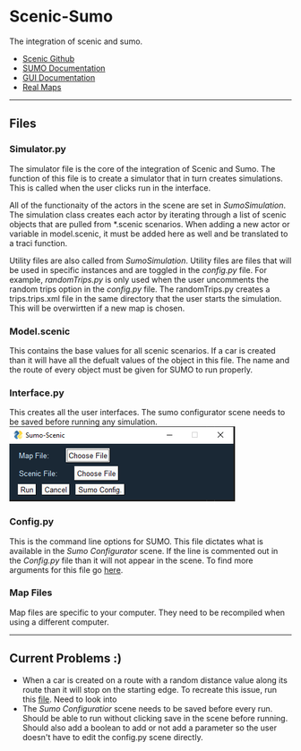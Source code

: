 # Scenic-Sumo
The integration of scenic and sumo.

- [Scenic Github](https://github.com/BerkeleyLearnVerify/Scenic)  
- [SUMO Documentation](https://sumo.dlr.de/docs/TraCI.html)
- [GUI Documentation](https://pysimplegui.readthedocs.io/en/latest/)
- [Real Maps](https://www.openstreetmap.org/search?query=hello#map=16/10.4427/-3.1252)

---
## Files  
### Simulator.py  
The simulator file is the core of the integration of Scenic and Sumo. The function of this file is to create a simulator that in turn creates simulations. This is called when the user clicks run in the interface.

All of the functionaity of the actors in the scene are set in *SumoSimulation*. The simulation class creates each actor by iterating through a list of scenic objects that are pulled from *.scenic scenarios. When adding a new actor or variable in model.scenic, it must be added here as well and be translated to a traci function.  

Utility files are also called from *SumoSimulation*. Utility files are files that will be used in specific instances and are toggled in the *config.py* file. For example, *randomTrips.py* is only used when the user uncomments the random trips option in the *config.py* file. The randomTrips.py creates a trips.trips.xml file in the same directory that the user starts the simulation. This will be overwirtten if a new map is chosen.

### Model.scenic
This contains the base values for all scenic scenarios. If a car is created than it will have all the defualt values of the object in this file. The name and the route of every object must be given for SUMO to run properly. 

### Interface.py  
This creates all the user interfaces. The sumo configurator scene needs to be saved before running any simulation.  
![alt text](https://github.com/AkbasLab/scenic-sumo/blob/main/Documentation/Pictures/SumoScenicHome.PNG)  


### Config.py
This is the command line options for SUMO. This file dictates what is available in the *Sumo Configurator* scene. If the line is commented out in the *Config.py* file than it will not appear in the scene. To find more arguments for this file go [here](https://github.com/AkbasLab/scenic-sumo/blob/main/Documentation/sumo-help.txt).

### Map Files
Map files are specific to your computer. They need to be recompiled when using a different computer.

---  
## Current Problems :)

* When a car is created on a route with a random distance value along its route than it will stop on the starting edge. To recreate this issue, run this [file](https://github.com/AkbasLab/scenic-sumo/blob/main/Scenarios/OnRamp.scenic). Need to look into 
* The *Sumo Configuratior* scene needs to be saved before every run. Should be able to run without clicking save in the scene before running. Should also add a boolean to add or not add a parameter so the user doesn't have to edit the config.py scene directly.